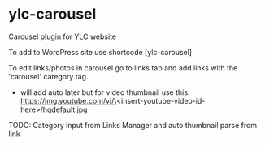 # ylc-carousel
Carousel plugin for YLC website

To add to WordPress site use shortcode [ylc-carousel]

To edit links/photos in carousel go to links tab and add links with the 'carousel' category tag.

* will add auto later but for video thumbnail use this: https://img.youtube.com/vi/\<insert-youtube-video-id-here\>/hqdefault.jpg
  
TODO: Category input from Links Manager and auto thumbnail parse from link
